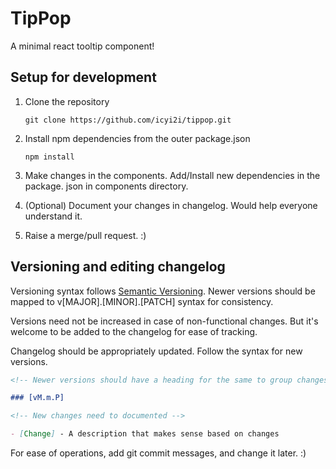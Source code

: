 # TipPop

A minimal react tooltip component!

## Setup for development

1. Clone the repository

   `git clone https://github.com/icyi2i/tippop.git`

2. Install npm dependencies from the outer package.json

   `npm install`

3. Make changes in the components. Add/Install new dependencies in the package.
   json in components directory.

4. (Optional) Document your changes in changelog. Would help everyone understand
   it.

5. Raise a merge/pull request. :)

## Versioning and editing changelog

Versioning syntax follows [Semantic Versioning](https://semver.org/). Newer
versions should be mapped to v[MAJOR].[MINOR].[PATCH] syntax for consistency.

Versions need not be increased in case of non-functional changes. But it's
welcome to be added to the changelog for ease of tracking.

Changelog should be appropriately updated. Follow the syntax for new versions.

```markdown
<!-- Newer versions should have a heading for the same to group changes -->

### [vM.m.P]

<!-- New changes need to documented -->

- [Change] - A description that makes sense based on changes
```

For ease of operations, add git commit messages, and change it later. :)
